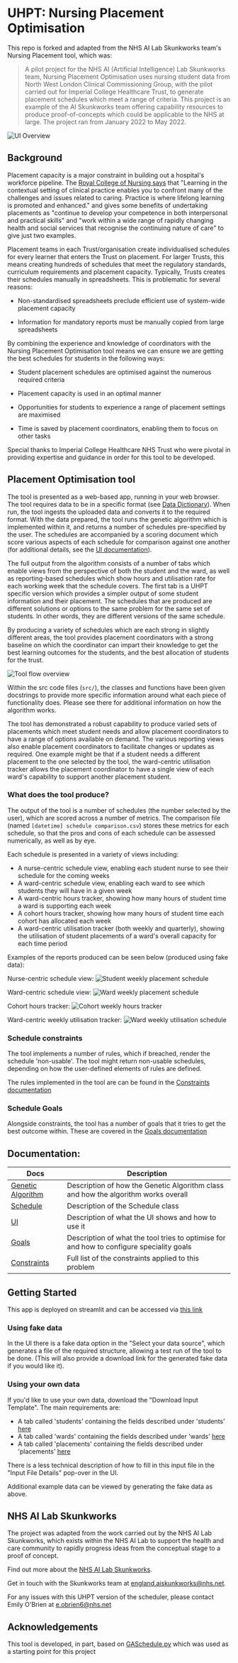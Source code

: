 # UHPT: Nursing Placement Optimisation

This repo is forked and adapted from the NHS AI Lab Skunkworks team's Nursing Placement tool, which was:

> A pilot project for the NHS AI (Artificial Intelligence)  Lab Skunkworks team, Nursing Placement Optimisation uses nursing student data from North West London Clinical Commissioning Group, with the pilot carried out for Imperial College Healthcare Trust, to generate placement schedules which meet a range of criteria.
> This project is an example of the AI Skunkworks team offering capability resources to produce proof-of-concepts which could be applicable to the NHS at large. The project ran from January 2022 to May 2022.

![UI Overview](docs/ui_overview.png)

## Background
Placement capacity is a major constraint in building out a hospital's workforce pipeline. The [Royal College of Nursing says](https://www.ed.ac.uk/files/imports/fileManager/RCNHelpingStudentsgettheBestfromtheirPracticePlacements.pdf) that "Learning in the contextual setting of clinical practice enables you to confront many of the challenges and issues related to caring. Practice is where lifelong learning is promoted and enhanced." and gives some benefits of undertaking placements as "continue to develop your competence in both interpersonal and practical skills" and "work within a wide range of rapidly changing health and social services that recognise the continuing nature of care" to give just two examples.

Placement teams in each Trust/organisation create individualised schedules for every learner that enters the Trust on placement. For larger Trusts, this means creating hundreds of schedules that meet the regulatory standards, curriculum requirements and placement capacity.
Typically, Trusts creates their schedules manually in spreadsheets. This is problematic for several reasons:
- Non-standardised spreadsheets preclude efficient use of system-wide placement capacity

- Information for mandatory reports must be manually copied from large spreadsheets

By combining the experience and knowledge of coordinators with the Nursing Placement Optimisation tool means we can ensure we are getting the best schedules for students in the following ways:
- Student placement schedules are optimised against the numerous required criteria

- Placement capacity is used in an optimal manner

- Opportunities for students to experience a range of placement settings are maximised

- Time is saved by placement coordinators, enabling them to focus on other tasks

Special thanks to Imperial College Healthcare NHS Trust who were pivotal in providing expertise and guidance in order for this tool to be developed.
## Placement Optimisation tool

The tool is presented as a web-based app, running in your web browser. The tool requires data to be in a specific format (see [Data Dictionary](config/input_data_dictionary.json)). When run, the tool ingests the uploaded data and converts it to the required format. With the data prepared, the tool runs the genetic algorithm which is implemented within it, and returns a number of schedules pre-specified by the user. The schedules are accompanied by a scoring document which score various aspects of each schedule for comparison against one another (for additional details, see the [UI documentation](docs/UI.md)). 

The full output from the algorithm consists of a number of tabs which enable views from the perspective of both the student and the ward, as well as reporting-based schedules which show hours and utilisation rate for each working week that the schedule covers. The first tab is a UHPT specific version which provides a simpler output of some student information and their placement.  The schedules that are produced are different solutions or options to the same problem for the same set of students. In other words, they are different versions of the same schedule.

By producing a variety of schedules which are each strong in slightly different areas, the tool provides placement coordinators with a strong baseline on which the coordinator can impart their knowledge to get the best learning outcomes for the students, and the best allocation of students for the trust.

![Tool flow overview](docs/nursing_opt_tool_overview.png)

Within the src code files (`src/`), the classes and functions have been given docstrings to provide more specific information around what each piece of functionality does. Please see there for additional information on how the algorithm works.

The tool has demonstrated a robust capability to produce varied sets of placements which meet student needs and allow placement coordinators to have a range of options available on demand. The various reporting views also enable placement coordinators to facilitate changes or updates as required. One example might be that if a student needs a different placement to the one selected by the tool, the ward-centric utilisation tracker allows the placement coordinator to have a single view of each ward's capability to support another placement student.

### What does the tool produce?
The output of the tool is a number of schedules (the number selected by the user), which are scored across a number of metrics. The comparison file (named `[datetime] schedule comparison.csv`) stores these metrics for each schedule, so that the pros and cons of each schedule can be assessed numerically, as well as by eye. 

Each schedule is presented in a variety of views including:
- A nurse-centric schedule view, enabling each student nurse to see their schedule for the coming weeks
- A ward-centric schedule view, enabling each ward to see which students they will have in a given week
- A ward-centric hours tracker, showing how many hours of student time a ward is supporting each week
- A cohort hours tracker, showing how many hours of student time each cohort has allocated each week
- A ward-centric utilisation tracker (both weekly and quarterly), showing the utilisation of student placements of a ward's overall capacity for each time period

Examples of the reports produced can be seen below (produced using fake data):

Nurse-centric schedule view:
![Student weekly placement schedule](docs/student_weekly_schedule.png)

Ward-centric schedule view:
![Ward weekly placement schedule](docs/ward_weekly_schedule.png)

Cohort hours tracker:
![Cohort weekly hours tracker](docs/cohort_weekly_hours.png)

Ward-centric weekly utilisation tracker:
![Ward weekly utilisation schedule](docs/ward_weekly_utilisation.png)

### Schedule constraints
The tool implements a number of rules, which if breached, render the schedule 'non-usable'. The tool might return non-usable schedules, depending on how the user-defined elements of rules are defined.

The rules implemented in the tool are can be found in the [Constraints documentation](docs/constraints.md)

### Schedule Goals
Alongside constraints, the tool has a number of goals that it tries to get the best outcome within. These are covered in the [Goals documentation](docs/goals.md)

## Documentation:

| Docs | Description |
| ---- | ----------- |
| [Genetic Algorithm](docs/ga.md) | Description of how the Genetic Algorithm class and how the algorithm works overall |
| [Schedule](docs/schedule.md) | Description of the Schedule class |
| [UI](docs/UI.md) | Description of what the UI shows and how to use it |
| [Goals](docs/goals.md) | Description of what the tool tries to optimise for and how to configure speciality goals |
| [Constraints](docs/constraints.md) | Full list of the constraints applied to this problem |

## Getting Started

This app is deployed on streamlit and can be accessed via [this link](https://uhpt-nurse-scheduler.streamlit.app/)

### Using fake data

In the UI there is a fake data option in the "Select your data source", which generates a file of the required structure, allowing a test run of the tool to be done.  (This will also provide a download link for the generated fake data if you would like it).

### Using your own data

If you'd like to use your own data, download the "Download Input Template". The main requirements are:
- A tab called 'students' containing the fields described under 'students' [here](config/input_data_dictionary.json)
- A tab called 'wards' containing the fields described under 'wards' [here](config/input_data_dictionary.json)
- A tab called 'placements' containing the fields described under 'placements' [here](config/input_data_dictionary.json)

There is a less technical description of how to fill in this input file in the "Input File Details" pop-over in the UI.

Additional example data can be viewed by generating the fake data as above.


## NHS AI Lab Skunkworks
The project was adapted from the work carried out by the NHS AI Lab Skunkworks, which exists within the NHS AI Lab to support the health and care community to rapidly progress ideas from the conceptual stage to a proof of concept.

Find out more about the [NHS AI Lab Skunkworks](https://www.nhsx.nhs.uk/ai-lab/ai-lab-programmes/skunkworks/).

Get in touch with the Skunkworks team at england.aiskunkworks@nhs.net.

For any issues with this UHPT version of the scheduler, please contact Emily O'Brien at e.obrien6@nhs.net

## Acknowledgements
This tool is developed, in part, based on [GASchedule.py](https://github.com/mcychan/GASchedule.py) which was used as a starting point for this project

